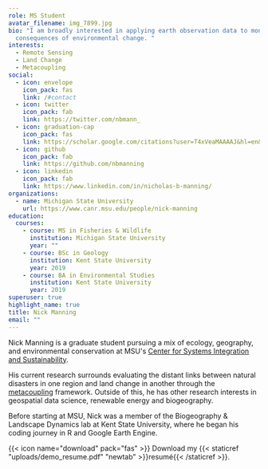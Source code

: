 ```yaml
---
role: MS Student
avatar_filename: img_7899.jpg
bio: "I am broadly interested in applying earth observation data to monitor the
  consequences of environmental change. "
interests:
  - Remote Sensing
  - Land Change
  - Metacoupling
social:
  - icon: envelope
    icon_pack: fas
    link: /#contact
  - icon: twitter
    icon_pack: fab
    link: https://twitter.com/nbmann_
  - icon: graduation-cap
    icon_pack: fas
    link: https://scholar.google.com/citations?user=T4xVeaMAAAAJ&hl=en&authuser=1
  - icon: github
    icon_pack: fab
    link: https://github.com/nbmanning
  - icon: linkedin
    icon_pack: fab
    link: https://www.linkedin.com/in/nicholas-b-manning/
organizations:
  - name: Michigan State University
    url: https://www.canr.msu.edu/people/nick-manning
education:
  courses:
    - course: MS in Fisheries & Wildlife
      institution: Michigan State University
      year: ""
    - course: BSc in Geology
      institution: Kent State University
      year: 2019
    - course: BA in Environmental Studies
      institution: Kent State University
      year: 2019
superuser: true
highlight_name: true
title: Nick Manning
email: ""
---
```

Nick Manning is a graduate student pursuing a mix of ecology, geography, and environmental conservation at MSU's [Center for Systems Integration and Sustainability](https://www.canr.msu.edu/csis/). 

His current research surrounds evaluating the distant links between natural disasters in one region and land change in another through the [metacoupling](https://www.canr.msu.edu/telecoupling/metacoupling/) framework. Outside of this, he has other research interests in geospatial data science, renewable energy and biogeography.  

Before starting at MSU, Nick was a member of the Biogeography & Landscape Dynamics lab at Kent State University, where he began his coding journey in R and Google Earth Engine. 

{{< icon name="download" pack="fas" >}} Download my {{< staticref "uploads/demo_resume.pdf" "newtab" >}}resumé{{< /staticref >}}.